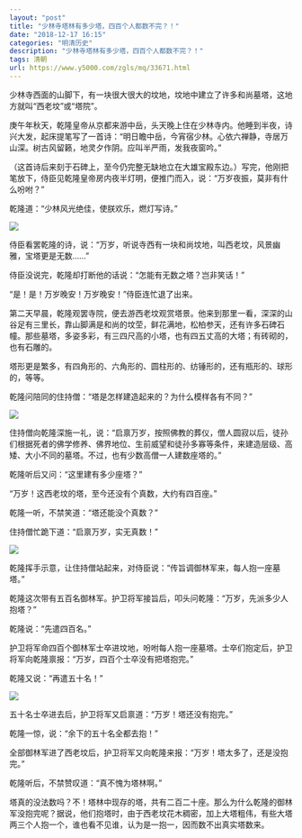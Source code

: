 ```yaml
---
layout: "post"
title: "少林寺塔林有多少塔，四百个人都数不完？！"
date: "2018-12-17 16:15"
categories: "明清历史"
description: "少林寺塔林有多少塔，四百个人都数不完？！"
tags: 清朝
url: https://www.y5000.com/zgls/mq/33671.html
---
```






少林寺西面的山脚下，有一块很大很大的坟地，坟地中建立了许多和尚墓塔，这地方就叫“西老坟”或“塔院”。

庚午年秋天，乾隆皇帝从京都来游中岳，头天晚上住在少林寺内。他睡到半夜，诗兴大发，起床提笔写了一首诗：“明日瞻中岳，今宵宿少林。心依六禅静，寺居万山深。树古风留籁，地灵夕作阴。应叫半严雨，发我夜窗吟。”

（这首诗后来刻于石碑上，至今仍完整无缺地立在大雄宝殿东边。）写完，他刚把笔放下，侍臣见乾隆皇帝房内夜半灯明，便推门而入，说：“万岁夜振，莫非有什么吩咐？”

乾隆道：“少林风光绝佳，使朕欢乐，燃灯写诗。”

![](https://img.y5000.com/uploads/allimg/180926/14-1P926163325554.jpg)

侍臣看罢乾隆的诗，说：“万岁，听说寺西有一块和尚坟地，叫西老坟，风景幽雅，宝塔更是无数……”

侍臣没说完，乾隆却打断他的话说：“怎能有无数之塔？岂非笑话！”

“是！是！万岁晚安！万岁晚安！”侍臣连忙退了出来。

第二天早晨，乾隆观罢寺院，便去游西老坟观赏塔景。他来到那里一看，深深的山谷足有三里长，靠山脚满是和尚的坟茔，鲜花满地，松柏参天，还有许多石碑石幢。那些墓塔，多姿多彩，有三四尺高的小塔，也有四五丈高的大塔；有砖砌的，也有石雕的。

塔形更是繁多，有四角形的、六角形的、圆柱形的、纺锤形的，还有瓶形的、球形的，等等。

乾隆问陪同的住持僧：“塔是怎样建造起来的？为什么模样各有不同？”

![](https://img.y5000.com/uploads/allimg/180926/14-1P926163340338.jpg)

住持僧向乾隆深施一礼，说：“启禀万岁，按照佛教的葬仪，僧人圆寂以后，徒孙们根据死者的佛学修养、佛界地位、生前威望和徒孙多寡等条件，来建造层级、高矮、大小不同的墓塔。不过，也有少数高僧一人建数座塔的。”

乾隆听后又问：“这里建有多少座塔？”

“万岁！这西老坟的塔，至今还没有个真数，大约有四百座。”

乾隆一听，不禁笑道：“塔还能没个真数？”

住持僧忙跪下道：“启禀万岁，实无真数！”

![](https://img.y5000.com/uploads/allimg/180926/14-1P9261633564B.jpg)

乾隆挥手示意，让住持僧站起来，对侍臣说：“传旨调御林军来，每人抱一座墓塔。”

乾隆这次带有五百名御林军。护卫将军接旨后，叩头问乾隆：“万岁，先派多少人抱塔？”

乾隆说：“先遣四百名。”

护卫将军命四百个御林军士卒进坟地，吩咐每人抱一座墓塔。士卒们抱定后，护卫将军向乾隆禀报：“万岁，四百个士卒没有把塔抱完。”

乾隆又说：“再遣五十名！”

![](https://img.y5000.com/uploads/allimg/180926/14-1P926163513228.jpg)

五十名士卒进去后，护卫将军又启禀道：“万岁！塔还没有抱完。”

乾隆一惊，说：“余下的五十名全都去抱！”

全部御林军进了西老坟后，护卫将军又向乾隆来报：“万岁！塔太多了，还是没抱完。”

乾隆听后，不禁赞叹道：“真不愧为塔林啊。”

塔真的没法数吗？不！塔林中现存的塔，共有二百二十座。那么为什么乾隆的御林军没抱完呢？据说，他们抱塔时，由于西老坟花木稠密，加上大塔粗伟，有些大塔两三个人抱一个，谁也看不见谁，认为是一抱一，因而数不出真实塔数来。

